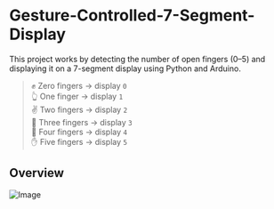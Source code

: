 # Gesture-Controlled-7-Segment-Display
This project works by detecting the number of open fingers (0–5) and displaying it on a 7-segment display using Python and Arduino.

>✊ Zero fingers → display `0`  
👆 One finger → display `1`  
✌️ Two fingers → display `2`  
🤟 Three fingers → display `3`  
🖖 Four fingers → display `4`  
✋ Five fingers → display `5`


 
## Overview
![Image](https://github.com/user-attachments/assets/c0602c65-b421-477e-a9b2-aac2c1655cab)
